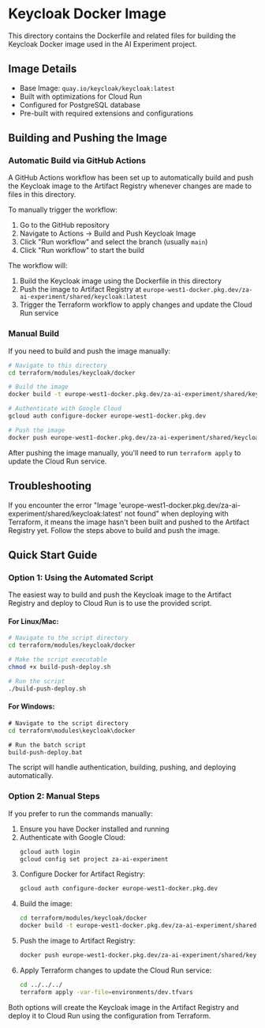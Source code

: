 # Keycloak Docker Image

This directory contains the Dockerfile and related files for building the Keycloak Docker image used in the AI Experiment project.

## Image Details

- Base Image: `quay.io/keycloak/keycloak:latest`
- Built with optimizations for Cloud Run
- Configured for PostgreSQL database
- Pre-built with required extensions and configurations

## Building and Pushing the Image

### Automatic Build via GitHub Actions

A GitHub Actions workflow has been set up to automatically build and push the Keycloak image to the Artifact Registry whenever changes are made to files in this directory.

To manually trigger the workflow:

1. Go to the GitHub repository
2. Navigate to Actions → Build and Push Keycloak Image
3. Click "Run workflow" and select the branch (usually `main`)
4. Click "Run workflow" to start the build

The workflow will:
1. Build the Keycloak image using the Dockerfile in this directory
2. Push the image to Artifact Registry at `europe-west1-docker.pkg.dev/za-ai-experiment/shared/keycloak:latest`
3. Trigger the Terraform workflow to apply changes and update the Cloud Run service

### Manual Build

If you need to build and push the image manually:

```bash
# Navigate to this directory
cd terraform/modules/keycloak/docker

# Build the image
docker build -t europe-west1-docker.pkg.dev/za-ai-experiment/shared/keycloak:latest .

# Authenticate with Google Cloud
gcloud auth configure-docker europe-west1-docker.pkg.dev

# Push the image
docker push europe-west1-docker.pkg.dev/za-ai-experiment/shared/keycloak:latest
```

After pushing the image manually, you'll need to run `terraform apply` to update the Cloud Run service.

## Troubleshooting

If you encounter the error "Image 'europe-west1-docker.pkg.dev/za-ai-experiment/shared/keycloak:latest' not found" when deploying with Terraform, it means the image hasn't been built and pushed to the Artifact Registry yet. Follow the steps above to build and push the image.

## Quick Start Guide

### Option 1: Using the Automated Script

The easiest way to build and push the Keycloak image to the Artifact Registry and deploy to Cloud Run is to use the provided script.

#### For Linux/Mac:

```bash
# Navigate to the script directory
cd terraform/modules/keycloak/docker

# Make the script executable
chmod +x build-push-deploy.sh

# Run the script
./build-push-deploy.sh
```

#### For Windows:

```cmd
# Navigate to the script directory
cd terraform\modules\keycloak\docker

# Run the batch script
build-push-deploy.bat
```

The script will handle authentication, building, pushing, and deploying automatically.

### Option 2: Manual Steps

If you prefer to run the commands manually:

1. Ensure you have Docker installed and running
2. Authenticate with Google Cloud:
   ```bash
   gcloud auth login
   gcloud config set project za-ai-experiment
   ```
3. Configure Docker for Artifact Registry:
   ```bash
   gcloud auth configure-docker europe-west1-docker.pkg.dev
   ```
4. Build the image:
   ```bash
   cd terraform/modules/keycloak/docker
   docker build -t europe-west1-docker.pkg.dev/za-ai-experiment/shared/keycloak:latest .
   ```
5. Push the image to Artifact Registry:
   ```bash
   docker push europe-west1-docker.pkg.dev/za-ai-experiment/shared/keycloak:latest
   ```
6. Apply Terraform changes to update the Cloud Run service:
   ```bash
   cd ../../../
   terraform apply -var-file=environments/dev.tfvars
   ```

Both options will create the Keycloak image in the Artifact Registry and deploy it to Cloud Run using the configuration from Terraform.
